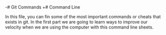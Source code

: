 -# Git Commands
+# Command Line

In this file, you can fin some of the most important commands or cheats that exists in git.
In the first part we are going to learn ways to improve our velocity when we are using the computer with this command line sheets.
